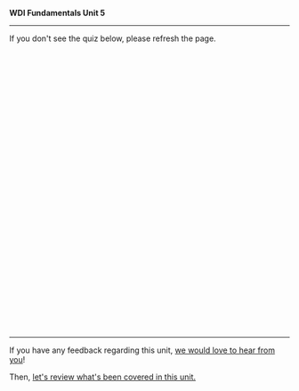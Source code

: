 **WDI Fundamentals Unit 5**

---

If you don't see the quiz below, please refresh the page.

<!-- Change the width and height values to suit you best -->
<div class="typeform-widget" data-url="https://ga-immersives.typeform.com/to/CeA5oF" data-text="Unit 5: Layout Basics" style="width:100%;height:500px;"></div>
<script>(function(){var qs,js,q,s,d=document,gi=d.getElementById,ce=d.createElement,gt=d.getElementsByTagName,id='typef_orm',b='https://s3-eu-west-1.amazonaws.com/share.typeform.com/';if(!gi.call(d,id)){js=ce.call(d,'script');js.id=id;js.src=b+'widget.js';q=gt.call(d,'script')[0];q.parentNode.insertBefore(js,q)}})()</script>

---
If you have any feedback regarding this unit, [we would love to hear from you](https://ga-immersives.typeform.com/to/sTJ6M0)!

Then, [let's review what's been covered in this unit.](layout-basics-cheatsheet.md)

